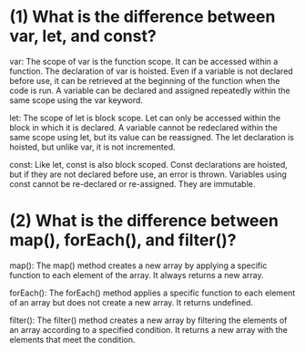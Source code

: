 # (1) What is the difference between var, let, and const?

var: The scope of var is the function scope. It can be accessed within a function. The declaration of var is hoisted. Even if a variable is not declared before use, it can be retrieved at the beginning of the function when the code is run. A variable can be declared and assigned repeatedly within the same scope using the var keyword.

let: The scope of let is block scope. Let can only be accessed within the block in which it is declared. A variable cannot be redeclared within the same scope using let, but its value can be reassigned. The let declaration is hoisted, but unlike var, it is not incremented.

const: Like let, const is also block scoped. Const declarations are hoisted, but if they are not declared before use, an error is thrown. Variables using const cannot be re-declared or re-assigned. They are immutable.

# (2) What is the difference between map(), forEach(), and filter()?

map(): The map() method creates a new array by applying a specific function to each element of the array. It always returns a new array.

forEach(): The forEach() method applies a specific function to each element of an array but does not create a new array. It returns undefined.

filter(): The filter() method creates a new array by filtering the elements of an array according to a specified condition. It returns a new array with the elements that meet the condition.
